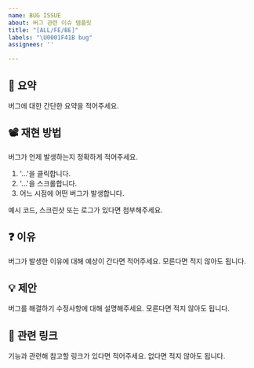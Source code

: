 ```yaml
---
name: BUG ISSUE
about: 버그 관련 이슈 템플릿
title: "[ALL/FE/BE]"
labels: "\U0001F41B bug"
assignees: ''

---
```


## 🚨 요약
버그에 대한 간단한 요약을 적어주세요.

## 📽️ 재현 방법
버그가 언제 발생하는지 정확하게 적어주세요.
1. '...'을 클릭합니다.
2. '...'을 스크롤합니다.
3. 어느 시점에 어떤 버그가 발생합니다.

예시 코드, 스크린샷 또는 로그가 있다면 첨부해주세요.

## ❓ 이유
버그가 발생한 이유에 대해 예상이 간다면 적어주세요. 모른다면 적지 않아도 됩니다.

## 💡 제안
버그를 해결하기 수정사항에 대해 설명해주세요. 모른다면 적지 않아도 됩니다.

## 🔗 관련 링크
기능과 관련해 참고할 링크가 있다면 적어주세요. 없다면 적지 않아도 됩니다.
